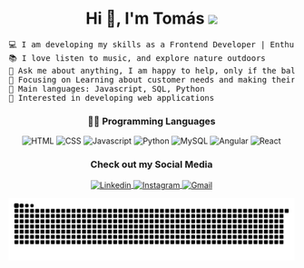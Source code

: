 <h1 align="center">Hi 👋, I'm Tomás <img height="40" src="https://emoji.gg/assets/emoji/7333-parrotdance.gif"></h1>

<pre>
💻 I am developing my skills as a Frontend Developer | Enthuastic about new technologies
📚 I love listen to music, and explore nature outdoors
📝 Ask me about anything, I am happy to help, only if the ball is in my court! 😊
🌱 Focusing on Learning about customer needs and making their lives easier
🌟 Main languages: Javascript, SQL, Python
🚩 Interested in developing web applications
</pre>

<div align="center">
  <h3><b>👨‍💻 Programming Languages</b></h3>
</div>

<div align="center">
    <img alt="HTML" src="https://img.shields.io/badge/html5-%23E34F26.svg?style=for-the-badge&logo=html5&logoColor=white">
    <img alt="CSS" src="https://img.shields.io/badge/css3-%231572B6.svg?style=for-the-badge&logo=css3&logoColor=white">
    <img alt="Javascript" src="https://img.shields.io/badge/javascript-%23323330.svg?style=for-the-badge&logo=javascript&logoColor=%23F7DF1E">
    <img alt="Python" src="https://img.shields.io/badge/python-3670A0?style=for-the-badge&logo=python&logoColor=ffdd54">
    <img alt="MySQL" src="https://img.shields.io/badge/mysql-4479A1.svg?style=for-the-badge&logo=mysql&logoColor=white">
    <img alt="Angular" src="https://img.shields.io/badge/angular-%23DD0031.svg?style=for-the-badge&logo=angular&logoColor=white">
    <img alt="React" src="https://img.shields.io/badge/react-%2320232a.svg?style=for-the-badge&logo=react&logoColor=%2361DAFB">
</div>

<div align="center">
  <h3><b>Check out my Social Media</b></h3>
</div>
<p align="center">
  <a href="https://www.linkedin.com/in/tomás-benitez-63281a31b/" target="_blank">
    <img align="center" alt="Linkedin" src="https://img.shields.io/badge/linkedin-%230077B5.svg?style=for-the-badge&logo=linkedin&logoColor=white"/>
  </a>
  <a href="https://www.instagram.com/tomyyy_benitez/" target="_blank">
    <img align="center" alt="Instagram" src="https://img.shields.io/badge/Instagram-%23E4405F.svg?style=for-the-badge&logo=Instagram&logoColor=white"/>
  </a>
  <a href="mailto:tomybenitez7@gmail.com" >
    <img align="center" alt="Gmail" src="https://img.shields.io/badge/Gmail-D14836?style=for-the-badge&logo=gmail&logoColor=white"/>
  </a>
<p>
<p align="center">
  <img src="https://github.com/StefanosSt/StefanosSt/blob/main/github-user-contribution.svg" alt="snake">
</p>
